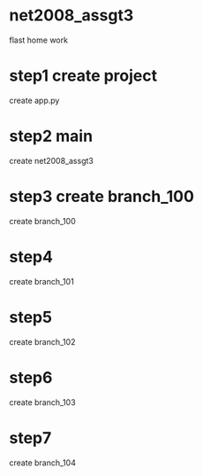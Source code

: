 # net2008_assgt3
flast home work

# step1 create project
create app.py

# step2 main
create net2008_assgt3

# step3 create branch_100
create branch_100

# step4 
create branch_101

# step5
create branch_102

# step6 
create branch_103

# step7
create branch_104